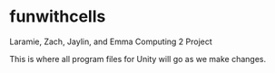 # funwithcells
Laramie, Zach, Jaylin, and Emma Computing 2 Project

This is where all program files for Unity will go as we make changes.
